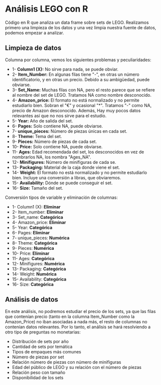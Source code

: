 # Análisis LEGO con R
Código en R que analiza un data frame sobre sets de LEGO. Realizamos primero una limpieza de los datos y una vez limpia nuestra fuente de datos, podemos empezar a analizar. 


## Limpieza de datos
Columna por columna, vemos los siguientes problemas y peculiaridades:

- 1- **Column1 (X):** No sirve para nada, se puede obviar.
- 2- **Item_Number:** En algunas filas tiene "-", en otras un número identificatorio, y en otras un precio. Debido a su ambigüedad, puede obviarse.
- 3- **Set_Name:** Muchas filas con NA, pero el resto parece que se refiere al nombre del set de LEGO. Tratamos NA como nombre desconocido.
- 4- **Amazon_price:** El formato no está normalizado y no permite estudiarlo bien. Sobran el "€" y ocasional "*". Tratamos "-" como NA, precio de Amazon desconocido. Además, Hay muy pocos datos relevantes así que no nos sirve para el estudio.
- 5- **Year:** Año de salida del set.
- 6- **Pages:** Solo contiene NA, puede obviarse.
- 7- **unique_pieces:** Número de piezas únicas en cada set. 
- 8- **Theme:** Tema del set.
- 9- **Pieces:** Número de piezas de cada set.
- 10- **Price:** Solo contiene NA, puede obviarse.
- 11- **Ages:** Edad recomendada del set, los desconocidos en vez de nombrarlos NA, los nombra "Ages_NA".
- 12- **Minifigures:** Número de minifiguras de cada se.
- 13- **Packaging:** Material de la caja donde viene el set.
- 14- **Weight:** El formato no está normalizado y no permite estudiarlo bien. Incluye una conversión a libras, que obviaremos.
- 15- **Availability:** Dónde se puede conseguir el set.
- 16- **Size:** Tamaño del set.

Conversión tipos de variable y eliminación de columnas:

- 1- Column1 (X): **Eliminar**
- 2- Item_number: **Eliminar**
- 3- Set_name: **Categórica**
- 4- Amazon_price: **Eliminar**
- 5- Year: **Categórica**
- 6- Pages: **Eliminar**
- 7- unique_pieces: **Numérica**
- 8- Theme: **Categórica**
- 9- Pieces: **Numérica**
- 10- Price: **Eliminar**
- 11- Ages: **Categórica**
- 12- Minifigures: **Numérica**
- 13- Packaging: **Categórica**
- 14- Weight: **Numérica**
- 15- Availability: **Categórica**
- 16- Size: **Categórica**


## Análisis de datos
En este análisis, no podremos estudiar el precio de los sets, ya que las filas que contenían precio (tanto en la columna Item_Number como la Amazon_Price) no iban asociadas a nada más, el resto de columnas no contenían datos relevantes. Por lo tanto, el análisis se hará resolviendo a otro tipo de preguntas no monetarias:

- Distribución de sets por año
- Cantidad de sets por temática
- Tipos de empaques más comunes
- Número de piezas por set
- Relación número de piezas con número de minifiguras
- Edad del público de LEGO y su relación con el número de piezas
- Relación peso con tamaño
- Disponibilidad de los sets

